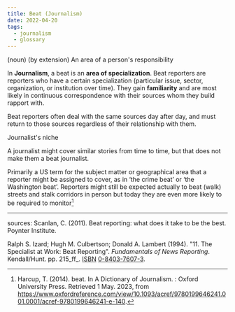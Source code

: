 ```yaml
---
title: Beat (Journalism)
date: 2022-04-20
tags:
  - journalism
  - glossary
---
```


(noun) 
(by extension) An area of a person's responsibility 

In **Journalism**, a beat is an **area of specialization**. Beat reporters are reporters who have a certain specialization (particular issue, sector, organization, or institution over time). They gain **familiarity** and are most likely in continuous correspondence with their sources whom they build rapport with. 

Beat reporters often deal with the same sources day after day, and must return to those sources regardless of their relationship with them. 

Journalist's niche 

A journalist might cover similar stories from time to time, but that does not make them a beat journalist. 

Primarily a US term for the subject matter or geographical area that a reporter might be assigned to cover, as in ‘the crime beat’ or ‘the Washington beat’. Reporters might still be expected actually to beat (walk) streets and stalk corridors in person but today they are even more likely to be required to monitor[^1]

--- 
sources: 
Scanlan, C. (2011). Beat reporting: what does it take to be the best. Poynter Institute.

Ralph S. Izard; Hugh M. Culbertson; Donald A. Lambert (1994). "11. The Specialist at Work: Beat Reporting". _Fundamentals of News Reporting_. Kendall/Hunt. pp. 215_ff_. [ISBN](https://en.wikipedia.org/wiki/ISBN_(identifier) "ISBN (identifier)") [0-8403-7607-3](https://en.wikipedia.org/wiki/Special:BookSources/0-8403-7607-3 "Special:BookSources/0-8403-7607-3").

[^1]:Harcup, T. (2014). beat. In A Dictionary of Journalism. : Oxford University Press. Retrieved 1 May. 2023, from https://www.oxfordreference.com/view/10.1093/acref/9780199646241.001.0001/acref-9780199646241-e-140.